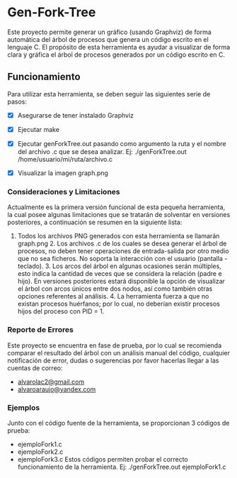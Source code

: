 # Gen-Fork-Tree

Este proyecto permite generar un gráfico (usando Graphviz) de forma automática del árbol de procesos
que genera un código escrito en el lenguaje C. El propósito de esta herramienta es ayudar a visualizar
de forma clara y gráfica el árbol de procesos generados por un código escrito en C.

## Funcionamiento 
Para utilizar esta herramienta, se deben seguir las siguientes serie de pasos: 
- [x] Asegurarse de tener instalado Graphviz
- [x] Ejecutar make
- [x] Ejecutar genForkTree.out pasando como argumento la ruta y el nombre del archivo .c que se desea analizar. Ej: ./genForkTree.out /home/usuario/mi/ruta/archivo.c
        
- [x] Visualizar la imagen graph.png

### Consideraciones y Limitaciones

Actualmente es la primera versión funcional de esta pequeña herramienta, la cual posee algunas limitaciones
que se tratarán de solventar en versiones posteriores, a continuación se resumen en la siguiente lista:
  1. Todos los archivos PNG generados con esta herramienta se llamarán graph.png
	2. Los archivos .c de los cuales se desea generar el árbol de procesos, no deben tener operaciones de
    entrada-salida por otro medio que no sea ficheros. No soporta la interacción con el usuario (pantalla - teclado).
	3. Los arcos del árbol en algunas ocasiones serán múltiples, esto indica la cantidad de veces que se considera
    la relación (padre e hijo). En versiones posteriores estará disponible la opción de visualizar el árbol con 
    arcos únicos entre dos nodos, así como también otras opciones referentes al análisis.
	4. La herramienta fuerza a que no existan procesos huérfanos; por lo cual, no deberían existir procesos hijos del
    proceso con PID = 1.
   
### Reporte de Errores

Este proyecto se encuentra en fase de prueba, por lo cual se recomienda comparar el resultado del árbol con un análisis
manual del código, cualquier notificación de error, dudas o sugerencias por favor hacerlas llegar a las cuentas de correo:
  - alvarolac2@gmail.com
  - alvaroaraujo@yandex.com
  
### Ejemplos

Junto con el código fuente de la herramienta, se proporcionan 3 códigos de prueba: 
  * ejemploFork1.c
  * ejemploFork2.c
  * ejemploFork3.c
Estos códigos permiten probar el correcto funcionamiento de la herramienta. 
Ej:
  ./genForkTree.out ejemploFork1.c


   
